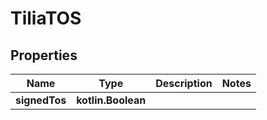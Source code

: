 
# TiliaTOS

## Properties
Name | Type | Description | Notes
------------ | ------------- | ------------- | -------------
**signedTos** | **kotlin.Boolean** |  | 



